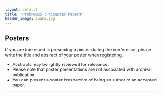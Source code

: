 ```yaml
---
layout: default
title: "ProbNum25 : Accepted Papers"
header_image: Juan2.jpg
---
```

## Posters 

If you are interested in presenting a poster during the conference, 
please write the title and abstract of your poster when [registering](/registration.html).

- Abstracts may be lightly reviewed for relevance.
- Please note that poster presentations are not associated with archival publication.
- You can present a poster irrespective of being an author of an accepted paper. 

---
